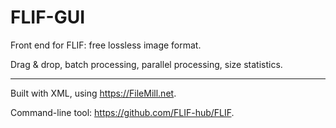 # FLIF-GUI
Front end for FLIF: free lossless image format.

Drag & drop, batch processing, parallel processing, size statistics.
***
Built with XML, using https://FileMill.net.

Command-line tool: https://github.com/FLIF-hub/FLIF.
